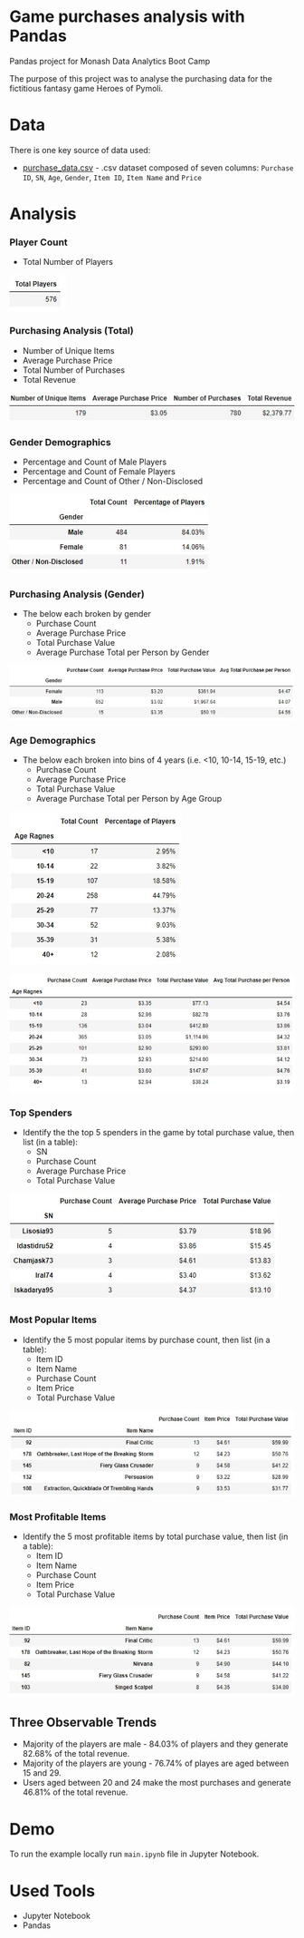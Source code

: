 # Game purchases analysis with Pandas
Pandas project for Monash Data Analytics Boot Camp

The purpose of this project was to analyse the purchasing data for the fictitious fantasy game Heroes of Pymoli.

# Data

There is one key source of data used:

* [purchase_data.csv](HeroesOfPymoli/Resources//purchase_data.csv) - .csv dataset composed of seven columns: `Purchase ID`, `SN`, `Age`, `Gender`, `Item ID`,	`Item Name` and `Price`

# Analysis

### Player Count

* Total Number of Players

![players_count](Images/players_count.JPG)

### Purchasing Analysis (Total)

* Number of Unique Items
* Average Purchase Price
* Total Number of Purchases
* Total Revenue

![purchasing_analysis](Images/purchasing_analysis.JPG)

### Gender Demographics

* Percentage and Count of Male Players
* Percentage and Count of Female Players
* Percentage and Count of Other / Non-Disclosed

![gender](Images/gender.JPG)

### Purchasing Analysis (Gender)

* The below each broken by gender
  * Purchase Count
  * Average Purchase Price
  * Total Purchase Value
  * Average Purchase Total per Person by Gender

![gender_pa](Images/gender_pa.JPG)

### Age Demographics

* The below each broken into bins of 4 years (i.e. &lt;10, 10-14, 15-19, etc.)
  * Purchase Count
  * Average Purchase Price
  * Total Purchase Value
  * Average Purchase Total per Person by Age Group

![age](Images/age.JPG)

![age_pa](Images/age_pa.JPG)

### Top Spenders

* Identify the the top 5 spenders in the game by total purchase value, then list (in a table):
  * SN
  * Purchase Count
  * Average Purchase Price
  * Total Purchase Value

![top_spenders](Images/top_spenders.JPG)

### Most Popular Items

* Identify the 5 most popular items by purchase count, then list (in a table):
  * Item ID
  * Item Name
  * Purchase Count
  * Item Price
  * Total Purchase Value

![popular_items](Images/popular_items.JPG)

### Most Profitable Items

* Identify the 5 most profitable items by total purchase value, then list (in a table):
  * Item ID
  * Item Name
  * Purchase Count
  * Item Price
  * Total Purchase Value

![profitable_items](Images/profitable_items.JPG)

## Three Observable Trends
* Majority of the players are male - 84.03% of players and they generate 82.68% of the total revenue.
* Majority of the players are young - 76.74% of playes are aged between 15 and 29.
* Users aged between 20 and 24 make the most purchases and generate 46.81% of the total revenue.

# Demo

To run the example locally run `main.ipynb` file in Jupyter Notebook.


# Used Tools
 * Jupyter Notebook 
 * Pandas
